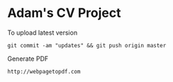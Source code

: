 Adam's CV Project
=================

To upload latest version

    git commit -am "updates" && git push origin master
    

Generate PDF

    http://webpagetopdf.com
